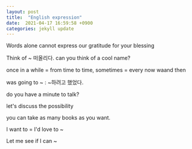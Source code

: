 ```yaml
---
layout: post
title:  "English expression"
date:  2021-04-17 16:59:58 +0900 
categories: jekyll update
---
```


Words alone cannot express our gratitude for your blessing

Think of ~  떠올리다.  can you think of a cool name?

once in a while = from time to time, sometimes = every now waand then

was going to ~ :  ~하려고 했었다.

do you have a minute to talk?

let's discuss the possibility

you can take as many books as you want.

I want to  = I'd love to ~

Let me see if I can ~
